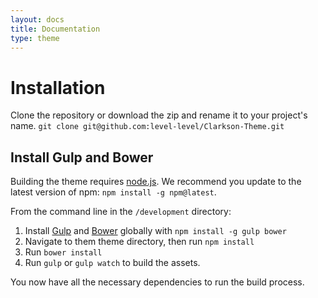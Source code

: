 ```yaml
---
layout: docs
title: Documentation
type: theme
---
```

# Installation
Clone the repository or download the zip and rename it to your project's name.
`git clone git@github.com:level-level/Clarkson-Theme.git`

## Install Gulp and Bower
Building the theme requires [node.js](http://nodejs.org/download/). We recommend you update to the latest version of npm: `npm install -g npm@latest`.

From the command line in the `/development` directory:

1. Install [Gulp](http://gulpjs.com/) and [Bower](http://bower.io/) globally with `npm install -g gulp bower`
2. Navigate to them theme directory, then run `npm install`
3. Run `bower install`
4. Run `gulp` or `gulp watch` to build the assets.

You now have all the necessary dependencies to run the build process.
